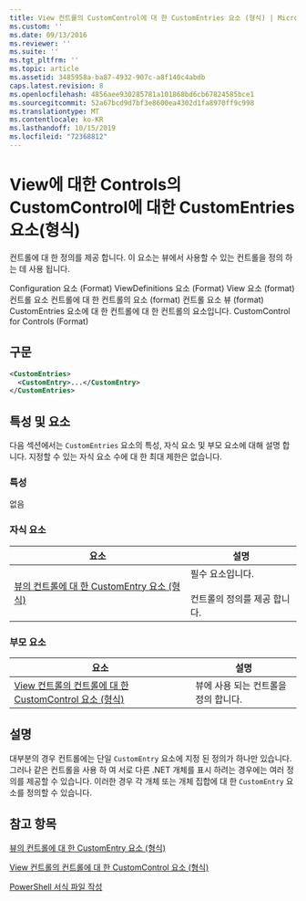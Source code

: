 ```yaml
---
title: View 컨트롤의 CustomControl에 대 한 CustomEntries 요소 (형식) | Microsoft Docs
ms.custom: ''
ms.date: 09/13/2016
ms.reviewer: ''
ms.suite: ''
ms.tgt_pltfrm: ''
ms.topic: article
ms.assetid: 3485958a-ba87-4932-907c-a8f140c4abdb
caps.latest.revision: 8
ms.openlocfilehash: 4856aee930285781a101868bd6cb67824585bce1
ms.sourcegitcommit: 52a67bcd9d7bf3e8600ea4302d1fa8970ff9c998
ms.translationtype: MT
ms.contentlocale: ko-KR
ms.lasthandoff: 10/15/2019
ms.locfileid: "72368812"
---
```

# <a name="customentries-element-for-customcontrol-for-controls-for-view-format"></a>View에 대한 Controls의 CustomControl에 대한 CustomEntries 요소(형식)

컨트롤에 대 한 정의를 제공 합니다. 이 요소는 뷰에서 사용할 수 있는 컨트롤을 정의 하는 데 사용 됩니다.

Configuration 요소 (Format) ViewDefinitions 요소 (Format) View 요소 (format) 컨트롤 요소 컨트롤에 대 한 컨트롤의 요소 (format) 컨트롤 요소 뷰 (format) CustomEntries 요소에 대 한 컨트롤에 대 한 컨트롤의 요소입니다. CustomControl for Controls (Format)

## <a name="syntax"></a>구문

```xml
<CustomEntries>
  <CustomEntry>...</CustomEntry>
</CustomEntries>
```

## <a name="attributes-and-elements"></a>특성 및 요소

다음 섹션에서는 `CustomEntries` 요소의 특성, 자식 요소 및 부모 요소에 대해 설명 합니다. 지정할 수 있는 자식 요소 수에 대 한 최대 제한은 없습니다.

### <a name="attributes"></a>특성

없음

### <a name="child-elements"></a>자식 요소

|요소|설명|
|-------------|-----------------|
|[뷰의 컨트롤에 대 한 CustomEntry 요소 (형식)](./customentry-element-for-customentries-for-controls-for-view-format.md)|필수 요소입니다.<br /><br /> 컨트롤의 정의를 제공 합니다.|

### <a name="parent-elements"></a>부모 요소

|요소|설명|
|-------------|-----------------|
|[View 컨트롤의 컨트롤에 대 한 CustomControl 요소 (형식)](./customcontrol-element-for-control-for-controls-for-view-format.md)|뷰에 사용 되는 컨트롤을 정의 합니다.|

## <a name="remarks"></a>설명

대부분의 경우 컨트롤에는 단일 `CustomEntry` 요소에 지정 된 정의가 하나만 있습니다. 그러나 같은 컨트롤을 사용 하 여 서로 다른 .NET 개체를 표시 하려는 경우에는 여러 정의를 제공할 수 있습니다. 이러한 경우 각 개체 또는 개체 집합에 대 한 `CustomEntry` 요소를 정의할 수 있습니다.

## <a name="see-also"></a>참고 항목

[뷰의 컨트롤에 대 한 CustomEntry 요소 (형식)](./customentry-element-for-customentries-for-controls-for-view-format.md)

[View 컨트롤의 컨트롤에 대 한 CustomControl 요소 (형식)](./customcontrol-element-for-control-for-controls-for-view-format.md)

[PowerShell 서식 파일 작성](./writing-a-powershell-formatting-file.md)
